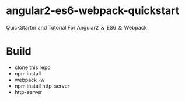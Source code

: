 # angular2-es6-webpack-quickstart
QuickStarter and Tutorial For Angular2 ＆ ES6 ＆ Webpack

# Build 

- clone this repo 
- npm install
- webpack -w
- npm install http-server
- http-server
